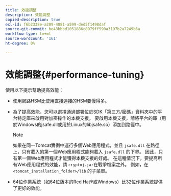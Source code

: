```yaml
---
title: 效能調整
description: 效能調整
copied-description: true
exl-id: f6b2338e-a209-4881-a599-ded5f1498daf
source-git-commit: be43bbbd1051886c8979ff590a3197b2a7249b6a
workflow-type: tm+mt
source-wordcount: '161'
ht-degree: 0%

---
```


# 效能調整{#performance-tuning}

使用以下提示幫助提高效能：

* 使用網路HSM比使用直接連接的HSM要慢得多。
* 為了提高效能，您可以選擇通過部署位於SDK「第三方/密碼」資料夾中的平台特定庫來啟用對加密操作的本機支援。 要啟用本機支援，請將平台的庫（用於Windows的jsafe.dll或用於Linux的libjsafe.so）添加到路徑中。

   >[!NOTE]
   >
   >如果在同一Tomcat實例中運行多個Web應用程式，並且 `jsafe.dll` 在路徑上，只有載入的第一個Web應用程式能夠載入 `jsafe.dll` 的下界。 因此，只有第一個Web應用程式才能獲得本機支援的好處。 在這種情況下，要提高所有Web應用程式的效能，請 `cryptoj.jar`在戰爭檔案之外。 例如，在 `<tomcat_installation_folder>/lib` 的子菜單。

* 64位作業系統（如64位版本的Red Hat®或Windows）比32位作業系統提供了更好的效能。
